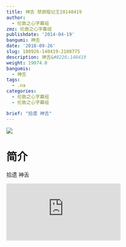 ```yaml
---
title: 神舌 禁欲暗记王20140419
author:
  - 伦敦之心字幕组
zmz: 伦敦之心字幕组
publishdate: '2014-04-19'
bangumi: 神舌
date: '2018-09-26'
slug: 180926-140419-2108775
description: 神舌&#8226;140419
weight: 19074.0
bangumis:
  - 神舌
tags:
  - .na
categories:
  - 伦敦之心字幕组
  - 伦敦之心字幕组

brief: "拾遗 神舌"
---
```

![](https://i.imgur.com/ulc7nb8.jpg)
# 简介  
拾遗 神舌  
<div class ="resp-container">
<iframe class="testiframe" src="https://www.onln.cn/videoAd/videoAd.html?id=2108775&channelId=559535&code=0c11282c7aad2bad95cd24bedd5d0bfb" frameborder=0 allowfullscreen="true" ></iframe>
</div>

